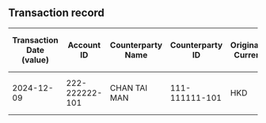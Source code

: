 ## Transaction record
| Transaction Date (value) | Account ID | Counterparty Name | Counterparty ID | Originating Currency | Originating Amount | Debit Credit Indicator | Beneficiary Bank Raw | Originator Bank Raw | Beneficiary Name | Originator Account Number | Transaction Type Source | Transaction Code Description | Sending Bank Account Number | Sending Bank Address | Converted Amount | Fraud payment |
| --- | --- | --- | --- | --- | --- | --- | --- | --- | --- | --- | --- | --- | --- | --- | --- | --- |
| 2024-12-09 | 222-222222-101 | CHAN TAI MAN | 111-111111-101 | HKD | 49967 | D | NaN | NaN | CHAN TAI MAN | 111-111111-101 | DUTF | ATM TRANSFER UNRELATED WITHDRAWAL | NaN | NaN | 49967 | 1 |